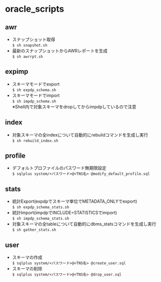 # oracle_scripts
## awr

* スナップショット取得   
`$ sh snapshot.sh`
* 最新のスナップショットからAWRレポートを生成    
`$ sh awrrpt.sh`  

## expimp
* スキーマモードでexport    
`$ sh expdp_schema.sh`  
* スキーマモードでimport  
`$ sh impdp_schema.sh`  
※Shell内で対象スキーマをdropしてからimpdpしているので注意

## index
* 対象スキーマの全indexについて自動的にrebuildコマンドを生成し実行   
`$ sh rebuild_index.sh`

## profile
* デフォルトプロファイルのパスワード無期限設定   
`$ sqlplus system/<パスワード>@<TNS名> @modify_default_profile.sql`

## stats
* 統計Export(expdpでスキーマ単位でMETADATA_ONLYでexport)  
`$ sh expdp_schema_stats.sh`  
* 統計Import(impdpでINCLUDE=STATISTICSでimport)  
`$ sh impdp_schema_stats.sh`   
* 対象スキーマの全tableについて自動的にdbms_statsコマンドを生成し実行   
`$ sh gather_stats.sh`

## user
* スキーマの作成  
`$ sqlplus system/<パスワード>@<TNS名> @create_user.sql`  
* スキーマの削除  
`$ sqlplus system/<パスワード>@<TNS名> @drop_user.sql`  

